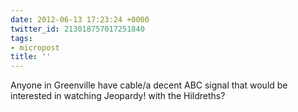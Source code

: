 ```yaml
---
date: 2012-06-13 17:23:24 +0000
twitter_id: 213018757017251840
tags:
- micropost
title: ''
---
```


Anyone in Greenville have cable/a decent ABC signal that would be interested in watching Jeopardy! with the Hildreths?
